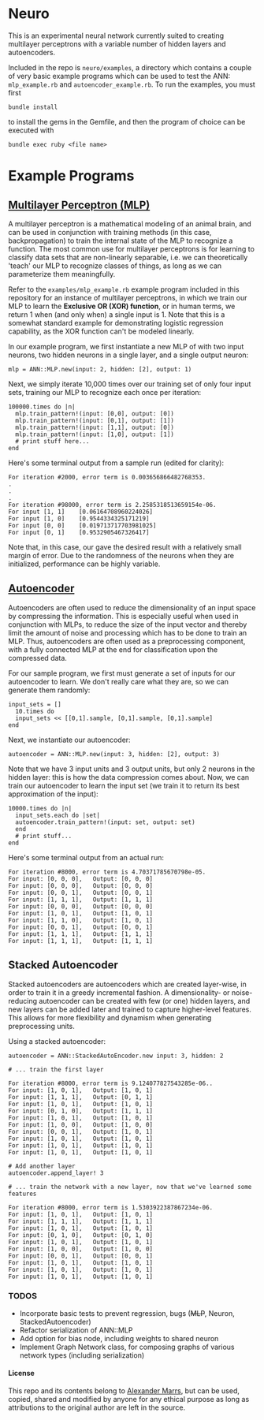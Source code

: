 # Neuro

This is an experimental neural network currently suited to creating multilayer perceptrons with a variable number of hidden layers and autoencoders.

Included in the repo is `neuro/examples`, a directory which contains a couple of very basic example programs which can be used to test the ANN: `mlp_example.rb` and `autoencoder_example.rb`. To run the examples, you must first

```bundle install```

to install the gems in the Gemfile, and then the program of choice can be executed with

```bundle exec ruby <file name>```

# Example Programs

## [Multilayer Perceptron (MLP)](http://en.wikipedia.org/wiki/Multilayer_perceptron)

A multilayer perceptron is a mathematical modeling of an animal brain, and can be used in conjunction with training methods (in this case, backpropagation) to train the internal state of the MLP to recognize a function.  The most common use for multilayer perceptrons is for learning to classify data sets that are non-linearly separable, i.e. we can theoretically 'teach' our MLP to recognize classes of things, as long as we can parameterize them meaningfully.

Refer to the `examples/mlp_example.rb` example program included in this repository for an instance of multilayer perceptrons, in which we train our MLP to learn the **Exclusive OR (XOR) function**, or in human terms, we return 1 when (and only when) a single input is 1.  Note that this is a somewhat standard example for demonstrating logistic regression capability, as the XOR function can't be modeled linearly.

In our example program, we first instantiate a new MLP of with two input neurons, two hidden neurons in a single layer, and a single output neuron:
```
mlp = ANN::MLP.new(input: 2, hidden: [2], output: 1)
```
Next, we simply iterate 10,000 times over our training set of only four input sets, training our MLP to recognize each once per iteration:

```
100000.times do |n|
  mlp.train_pattern!(input: [0,0], output: [0])
  mlp.train_pattern!(input: [0,1], output: [1])
  mlp.train_pattern!(input: [1,1], output: [0])
  mlp.train_pattern!(input: [1,0], output: [1])
  # print stuff here...
end
```
Here's some terminal output from a sample run (edited for clarity):
```
For iteration #2000, error term is 0.003656866482768353.
.
.
.
For iteration #98000, error term is 2.2585318513659154e-06.
For input [1, 1]	[0.06164708960224026]
For input [1, 0]	[0.9544334325171219]
For input [0, 0]	[0.019713717703981025]
For input [0, 1]	[0.9532905467326417]
```

Note that, in this case, our gave the desired result with a relatively small margin of error. Due to the randomness of the neurons when they are initialized, performance can be highly variable.

## [Autoencoder](http://en.wikipedia.org/wiki/Autoencoder)

Autoencoders are often used to reduce the dimensionality of an input space by compressing the information.  This is especially useful when used in conjunction with MLPs, to reduce the size of the input vector and thereby limit the amount of noise and processing which has to be done to train an MLP.  Thus, autoencoders are often used as a preprocessing component, with a fully connected MLP at the end for classification upon the compressed data.

For our sample program, we first must generate a set of inputs for our autoencoder to learn.  We don't really care what they are, so we can generate them randomly:

```
input_sets = []
  10.times do
  input_sets << [[0,1].sample, [0,1].sample, [0,1].sample]
end
```

Next, we instantiate our autoencoder:
```
autoencoder = ANN::MLP.new(input: 3, hidden: [2], output: 3)
```

Note that we have 3 input units and 3 output units, but only 2 neurons in the hidden layer: this is how the data compression comes about.  Now, we can train our autoencoder to learn the input set (we train it to return its best approximation of the input):
```
10000.times do |n|
  input_sets.each do |set|
  autoencoder.train_pattern!(input: set, output: set)
  end
  # print stuff...
end
```

Here's some terminal output from an actual run:
```
For iteration #8000, error term is 4.70371785670798e-05.
For input: [0, 0, 0],	Output: [0, 0, 0]
For input: [0, 0, 0],	Output: [0, 0, 0]
For input: [0, 0, 1],	Output: [0, 0, 1]
For input: [1, 1, 1],	Output: [1, 1, 1]
For input: [0, 0, 0],	Output: [0, 0, 0]
For input: [1, 0, 1],	Output: [1, 0, 1]
For input: [1, 1, 0],	Output: [1, 0, 1]
For input: [0, 0, 1],	Output: [0, 0, 1]
For input: [1, 1, 1],	Output: [1, 1, 1]
For input: [1, 1, 1],	Output: [1, 1, 1]
```

## Stacked Autoencoder

Stacked autoencoders are autoencoders which are created layer-wise, in order to train it in a greedy incremental fashion.  A dimensionality- or noise-reducing autoencoder can be created with few (or one) hidden layers, and new layers can be added later and trained to capture higher-level features.  This allows for more flexibility and dynamism when generating preprocessing units.


Using a stacked autoencoder:
```
autoencoder = ANN::StackedAutoEncoder.new input: 3, hidden: 2

# ... train the first layer

For iteration #8000, error term is 9.124077827543285e-06..
For input: [1, 0, 1],	Output: [1, 0, 1]
For input: [1, 1, 1],	Output: [0, 1, 1]
For input: [1, 0, 1],	Output: [1, 0, 1]
For input: [0, 1, 0],	Output: [1, 1, 1]
For input: [1, 0, 1],	Output: [1, 0, 1]
For input: [1, 0, 0],	Output: [1, 0, 0]
For input: [0, 0, 1],	Output: [1, 0, 1]
For input: [1, 0, 1],	Output: [1, 0, 1]
For input: [1, 0, 1],	Output: [1, 0, 1]
For input: [1, 0, 1],	Output: [1, 0, 1]

# Add another layer
autoencoder.append_layer! 3

# ... train the network with a new layer, now that we've learned some features

For iteration #8000, error term is 1.5303922387867234e-06.
For input: [1, 0, 1],	Output: [1, 0, 1]
For input: [1, 1, 1],	Output: [1, 1, 1]
For input: [1, 0, 1],	Output: [1, 0, 1]
For input: [0, 1, 0],	Output: [0, 1, 0]
For input: [1, 0, 1],	Output: [1, 0, 1]
For input: [1, 0, 0],	Output: [1, 0, 0]
For input: [0, 0, 1],	Output: [0, 0, 1]
For input: [1, 0, 1],	Output: [1, 0, 1]
For input: [1, 0, 1],	Output: [1, 0, 1]
For input: [1, 0, 1],	Output: [1, 0, 1]

```

### TODOS
- Incorporate basic tests to prevent regression, bugs (~~MLP~~, Neuron, StackedAutoencoder)
- Refactor serialization of ANN::MLP
- Add option for bias node, including weights to shared neuron
- Implement Graph Network class, for composing graphs of various network types (including serialization)

#### License
This repo and its contents belong to [Alexander Marrs](github.com/marrsale), but can be used, copied, shared and modified by anyone for any ethical purpose as long as attributions to the original author are left in the source.
